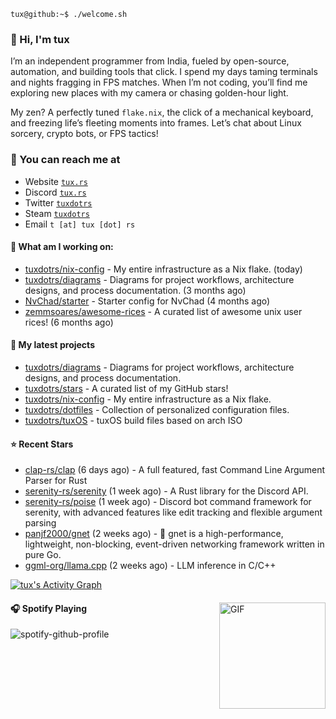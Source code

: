 ```console
tux@github:~$ ./welcome.sh
```

### 👋 Hi, I'm tux 
I’m an independent programmer from India, fueled by open-source, automation, and building tools that click. I spend my days taming terminals and nights fragging in FPS matches. When I’m not coding, you’ll find me exploring new places with my camera or chasing golden-hour light.

My zen? A perfectly tuned ```flake.nix```, the click of a mechanical keyboard, and freezing life’s fleeting moments into frames. Let’s chat about Linux sorcery, crypto bots, or FPS tactics!

### 📧 You can reach me at

* Website [`tux.rs`](https://tux.rs)
* Discord [`tux.rs`](https://discord.gg/7YvNafxMWe)
* Twitter [`tuxdotrs`](https://x.com/tuxdotrs)
* Steam [`tuxdotrs`](https://steamcommunity.com/id/tuxdotrs)
* Email `t [at] tux [dot] rs`

#### 👷 What am I working on:


- [tuxdotrs/nix-config](https://github.com/tuxdotrs/nix-config) - My entire infrastructure as a Nix flake. (today)
- [tuxdotrs/diagrams](https://github.com/tuxdotrs/diagrams) - Diagrams for project workflows, architecture designs, and process documentation. (3 months ago)
- [NvChad/starter](https://github.com/NvChad/starter) - Starter config for NvChad (4 months ago)
- [zemmsoares/awesome-rices](https://github.com/zemmsoares/awesome-rices) - A curated list of awesome unix user rices! (6 months ago)

#### 🌱 My latest projects

- [tuxdotrs/diagrams](https://github.com/tuxdotrs/diagrams) - Diagrams for project workflows, architecture designs, and process documentation.
- [tuxdotrs/stars](https://github.com/tuxdotrs/stars) - A curated list of my GitHub stars!
- [tuxdotrs/nix-config](https://github.com/tuxdotrs/nix-config) - My entire infrastructure as a Nix flake.
- [tuxdotrs/dotfiles](https://github.com/tuxdotrs/dotfiles) - Collection of personalized configuration files.
- [tuxdotrs/tuxOS](https://github.com/tuxdotrs/tuxOS) - tuxOS build files based on arch ISO

#### ⭐ Recent Stars

- [clap-rs/clap](https://github.com/clap-rs/clap) (6 days ago) - A full featured, fast Command Line Argument Parser for Rust
- [serenity-rs/serenity](https://github.com/serenity-rs/serenity) (1 week ago) - A Rust library for the Discord API.
- [serenity-rs/poise](https://github.com/serenity-rs/poise) (1 week ago) - Discord bot command framework for serenity, with advanced features like edit tracking and flexible argument parsing
- [panjf2000/gnet](https://github.com/panjf2000/gnet) (2 weeks ago) - 🚀 gnet is a high-performance, lightweight, non-blocking, event-driven networking framework written in pure Go.
- [ggml-org/llama.cpp](https://github.com/ggml-org/llama.cpp) (2 weeks ago) - LLM inference in C/C&#43;&#43;

<div>
    <a href="#"><img alt="tux's Activity Graph" src="https://github-readme-activity-graph.vercel.app/graph?username=tuxdotrs&custom_title=tux%27s%20Contribution%20Graph&bg_color=0D1117&color=FFFFFF&line=2c83f8&point=FFFFFF&hide_border=true" /></a>
<div> 

<img align="right" alt="GIF" height="170px" src="https://media.giphy.com/media/J5B1Y8QZnzXXbLQIBu/giphy.gif" />

#### 🎧 Spotify Playing

![spotify-github-profile](https://spotify-github-profile.kittinanx.com/api/view?uid=irvd4a80l4m2v7k2gy3fct4j5&cover_image=true&theme=novatorem&bar_color=ff3c74&bar_color_cover=false)

